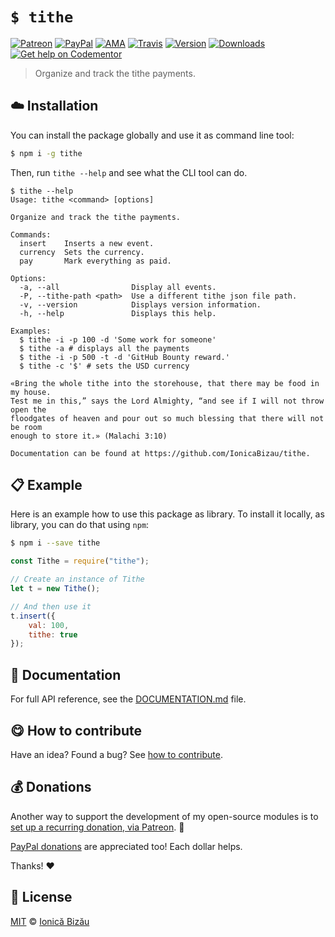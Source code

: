 
# `$ tithe`

 [![Patreon](https://img.shields.io/badge/Support%20me%20on-Patreon-%23e6461a.svg)][paypal-donations] [![PayPal](https://img.shields.io/badge/%24-paypal-f39c12.svg)][paypal-donations] [![AMA](https://img.shields.io/badge/ask%20me-anything-1abc9c.svg)](https://github.com/IonicaBizau/ama) [![Travis](https://img.shields.io/travis/IonicaBizau/tithe.svg)](https://travis-ci.org/IonicaBizau/tithe/) [![Version](https://img.shields.io/npm/v/tithe.svg)](https://www.npmjs.com/package/tithe) [![Downloads](https://img.shields.io/npm/dt/tithe.svg)](https://www.npmjs.com/package/tithe) [![Get help on Codementor](https://cdn.codementor.io/badges/get_help_github.svg)](https://www.codementor.io/johnnyb?utm_source=github&utm_medium=button&utm_term=johnnyb&utm_campaign=github)

> Organize and track the tithe payments.

## :cloud: Installation

You can install the package globally and use it as command line tool:


```sh
$ npm i -g tithe
```


Then, run `tithe --help` and see what the CLI tool can do.


```
$ tithe --help
Usage: tithe <command> [options]

Organize and track the tithe payments.

Commands:
  insert    Inserts a new event.
  currency  Sets the currency.
  pay       Mark everything as paid.

Options:
  -a, --all                Display all events.
  -P, --tithe-path <path>  Use a different tithe json file path.
  -v, --version            Displays version information.
  -h, --help               Displays this help.

Examples:
  $ tithe -i -p 100 -d 'Some work for someone'
  $ tithe -a # displays all the payments
  $ tithe -i -p 500 -t -d 'GitHub Bounty reward.'
  $ tithe -c '$' # sets the USD currency

«Bring the whole tithe into the storehouse, that there may be food in my house.
Test me in this,” says the Lord Almighty, “and see if I will not throw open the
floodgates of heaven and pour out so much blessing that there will not be room
enough to store it.» (Malachi 3:10)

Documentation can be found at https://github.com/IonicaBizau/tithe.
```

## :clipboard: Example


Here is an example how to use this package as library. To install it locally, as library, you can do that using `npm`:

```sh
$ npm i --save tithe
```



```js
const Tithe = require("tithe");

// Create an instance of Tithe
let t = new Tithe();

// And then use it
t.insert({
    val: 100,
    tithe: true
});
```

## :memo: Documentation

For full API reference, see the [DOCUMENTATION.md][docs] file.

## :yum: How to contribute
Have an idea? Found a bug? See [how to contribute][contributing].

## :moneybag: Donations

Another way to support the development of my open-source modules is
to [set up a recurring donation, via Patreon][patreon]. :rocket:

[PayPal donations][paypal-donations] are appreciated too! Each dollar helps.

Thanks! :heart:


## :scroll: License

[MIT][license] © [Ionică Bizău][website]

[patreon]: https://www.patreon.com/ionicabizau
[paypal-donations]: https://www.paypal.com/cgi-bin/webscr?cmd=_s-xclick&hosted_button_id=RVXDDLKKLQRJW
[donate-now]: http://i.imgur.com/6cMbHOC.png

[license]: http://showalicense.com/?fullname=Ionic%C4%83%20Biz%C4%83u%20%3Cbizauionica%40gmail.com%3E%20(http%3A%2F%2Fionicabizau.net)&year=2015#license-mit
[website]: http://ionicabizau.net
[contributing]: /CONTRIBUTING.md
[docs]: /DOCUMENTATION.md

